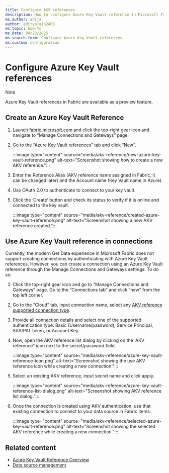 ```yaml
---
title: Configure AKV references
description: How to configure Azure Key Vault reference in Microsoft Fabric
ms.author: adija
author: adityajain2408
ms.topic: how-to
ms.date: 04/28/2025
ms.search.form: Configure Azure Key Vault references
ms.custom: configuration
---
```

# Configure Azure Key Vault references
>[!NOTE]
>Azure Key Vault references in Fabric are available as a preview feature.

## Create an Azure Key Vault Reference

1. Launch [fabric.microsoft.com](https://app.fabric.microsoft.com/) and click the top-right gear icon and navigate to “Manage Connections and Gateways” page. 
2. Go to the “Azure Key Vault references” tab and click “New”.

    :::image type="content" source="media/akv-reference/new-azure-key-vault-reference.png" alt-text="Screenshot showing how to create a new AKV reference.":::

3. Enter the Reference Alias (AKV reference name assigned in Fabric, it can be changed later) and the Account name (Key Vault name in Azure).
4. Use OAuth 2.0 to authenticate to connect to your key vault.
5. Click the ‘Create’ button and check its status to verify if it is online and connected to the key vault.

    :::image type="content" source="media/akv-reference/created-azure-key-vault-reference.png" alt-text="Screenshot showing a new AKV reference created.":::

## Use Azure Key Vault reference in connections

Currently, the modern Get Data experience in Microsoft Fabric does not support creating connections by authenticating with Azure Key Vault references. 
However, you can create a connection using an Azure Key Vault reference through the Manage Connections and Gateways settings. To do so:

1. Click the top-right gear icon and go to “Manage Connections and Gateways” page. Go to the “Connections tab” and click “new” from the top left corner.   
2. Go to the “Cloud” tab, input connection name, select any [AKV reference supported connection type](../data-factory/azure-key-vault-reference-overview.md). 
3. Provide all connection details and select one of the supported authentication type: Basic (Username/password), Service Principal, SAS/PAT token, or Account Key.
4. Now, open the AKV reference list dialog by clicking on the 'AKV reference" icon next to the secret/password field.

    :::image type="content" source="media/akv-reference/azure-key-vault-reference-icon.png" alt-text="Screenshot showing the use AKV reference icon while creating a new connection.":::

5. Select an existing AKV reference, input secret name and click apply.

    :::image type="content" source="media/akv-reference/azure-key-vault-reference-list-dialog.png" alt-text="Screenshot showing AKV reference list dialog.":::

6. Once the connection is created using AKV authentication, use that existing connection to connect to your data source in Fabric items.

    :::image type="content" source="media/akv-reference/selected-azure-key-vault-reference.png" alt-text="Screenshot showing the selected AKV reference while creating a new connection.":::

## Related content

- [Azure Key Vault Reference Overview](../data-factory/azure-key-vault-reference-overview.md)
- [Data source management](data-source-management.md)
